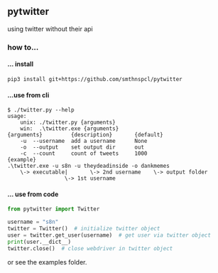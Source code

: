 ## pytwitter
using twitter without their api<br>
### how to...
#### ... install
```shell script
pip3 install git+https://github.com/smthnspcl/pytwitter
```
#### ...use from cli
```shell script
$ ./twitter.py --help
usage:
	unix: ./twitter.py {arguments}
	win:  .\twitter.exe {arguments}
{arguments}			{description}		{default}
	-u	--username	add a username		None
	-o	--output	set output dir		out
	-c	--count		count of tweets		1000
{example}
.\twitter.exe -u s8n -u theydeadinside -o dankmemes
    \-> executable|       \-> 2nd username    \-> output folder
                  \-> 1st username
```
#### ... use from code
```python
from pytwitter import Twitter

username = "s8n"
twitter = Twitter()  # initialize twitter object
user = twitter.get_user(username)  # get user via twitter object
print(user.__dict__)
twitter.close()  # close webdriver in twitter object
```
or see the examples folder.